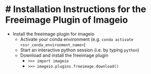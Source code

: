 # # Installation Instructions for the Freeimage Plugin of Imageio

- Install the freeimage plugin for imageio
  - Activate your conda environment (e.g. ```conda activate <ssr_conda_environment_name>```)
  - Start an interactive python session (i.e. by typing ```python```)
  - Download and install the freeimage plugin
    - ```>>> import imageio``` 
    - ```>>> imageio.plugins.freeimage.download()```
